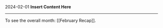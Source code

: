 2024-02-01
__Insert Content Here__
_______________________
To see the overall month: [[February Recap]].